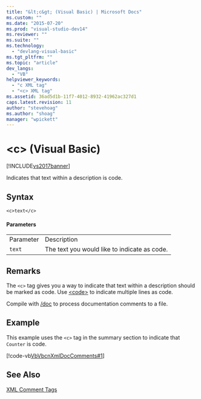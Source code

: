 ```yaml
---
title: "&lt;c&gt; (Visual Basic) | Microsoft Docs"
ms.custom: ""
ms.date: "2015-07-20"
ms.prod: "visual-studio-dev14"
ms.reviewer: ""
ms.suite: ""
ms.technology: 
  - "devlang-visual-basic"
ms.tgt_pltfrm: ""
ms.topic: "article"
dev_langs: 
  - "VB"
helpviewer_keywords: 
  - "c XML tag"
  - "<c> XML tag"
ms.assetid: 36ad5d1b-11f7-4012-8932-41962ac327d1
caps.latest.revision: 11
author: "stevehoag"
ms.author: "shoag"
manager: "wpickett"
---
```

# &lt;c&gt; (Visual Basic)
[!INCLUDE[vs2017banner](../../../includes/vs2017banner.md)]

Indicates that text within a description is code.  
  
## Syntax  
  
```  
<c>text</c>  
```  
  
#### Parameters  
  
|||  
|-|-|  
|Parameter|Description|  
|`text`|The text you would like to indicate as code.|  
  
## Remarks  
 The `<c>` tag gives you a way to indicate that text within a description should be marked as code. Use [\<code>](../../../visual-basic/language-reference/xmldoc/code.md) to indicate multiple lines as code.  
  
 Compile with [/doc](../../../visual-basic/reference/command-line-compiler/doc.md) to process documentation comments to a file.  
  
## Example  
 This example uses the `<c>` tag in the summary section to indicate that `Counter` is code.  
  
 [!code-vb[VbVbcnXmlDocComments#1](../../../snippets/visualbasic/VS_Snippets_VBCSharp/VbVbcnXmlDocComments/VB/Class1.vb#1)]  
  
## See Also  
 [XML Comment Tags](../../../visual-basic/language-reference/xmldoc/recommended-xml-tags-for-documentation-comments.md)